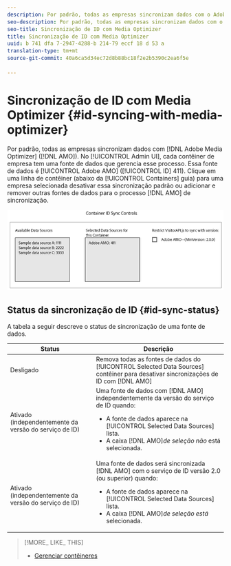 ```yaml
---
description: Por padrão, todas as empresas sincronizam dados com o Adobe Media Optimizer (AMO). Na interface do usuário administrativa, cada contêiner de empresa tem uma fonte de dados que gerencia esse processo. Essa fonte de dados é Adobe AMO (ID 411). Clique em uma linha de contêiner (na guia Contêineres) para uma empresa selecionada desativar essa sincronização padrão ou adicionar e remover outras fontes de dados ao processo de sincronização AMO.
seo-description: Por padrão, todas as empresas sincronizam dados com o Adobe Media Optimizer (AMO). Na interface do usuário administrativa, cada contêiner de empresa tem uma fonte de dados que gerencia esse processo. Essa fonte de dados é Adobe AMO (ID 411). Clique em uma linha de contêiner (na guia Contêineres) para uma empresa selecionada desativar essa sincronização padrão ou adicionar e remover outras fontes de dados ao processo de sincronização AMO.
seo-title: Sincronização de ID com Media Optimizer
title: Sincronização de ID com Media Optimizer
uuid: b 741 dfa 7-2947-4288-b 214-79 eccf 18 d 53 a
translation-type: tm+mt
source-git-commit: 40a6ca5d34ec72d8b88bc18f2e2b5390c2ea6f5e

---
```



# Sincronização de ID com Media Optimizer {#id-syncing-with-media-optimizer}

Por padrão, todas as empresas sincronizam dados com [!DNL Adobe Media Optimizer] ([!DNL AMO]). No [!UICONTROL Admin UI], cada contêiner de empresa tem uma fonte de dados que gerencia esse processo. Essa fonte de dados é [!UICONTROL Adobe AMO] ([!UICONTROL ID] 411). Clique em uma linha de contêiner (abaixo da [!UICONTROL Containers] guia) para uma empresa selecionada desativar essa sincronização padrão ou adicionar e remover outras fontes de dados para o processo [!DNL AMO] de sincronização.

![](assets/id-sync.png)

## Status da sincronização de ID {#id-sync-status}

A tabela a seguir descreve o status de sincronização de uma fonte de dados.

| Status | Descrição |
|------ | -------- |
| Desligado | Remova todas as fontes de dados do [!UICONTROL Selected Data Sources] contêiner para desativar sincronizações de ID com [!DNL AMO] |
| Ativado (independentemente da versão do serviço de ID) | Uma fonte de dados com [!DNL AMO] independentemente da versão do serviço de ID quando: <ul><li>A fonte de dados aparece na [!UICONTROL Selected Data Sources] lista.</li><li>A caixa [!DNL AMO]*de seleção não* está selecionada.</li></ul> |
| Ativado (independentemente da versão do serviço de ID) | Uma fonte de dados será sincronizada [!DNL AMO] com o serviço de ID versão 2.0 (ou superior) quando: <ul><li>A fonte de dados aparece na [!UICONTROL Selected Data Sources] lista.</li><li>A caixa [!DNL AMO]*de seleção está* selecionada.</li></ul> |

>[!MORE_ LIKE_ THIS]
>
>* [Gerenciar contêineres](../companies/admin-manage-containers.md#task_61DB5CEECC5049DD8D059C642AC3F967)

